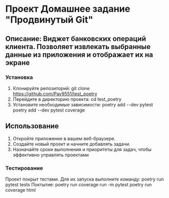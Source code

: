 # Проект Домашнее задание "Продвинутый Git"
## Описание: Виджет банковских операций клиента. Позволяет извлекать выбранные данные из приложения и отображает их на экране
### Установка
1. Клонируйте репозиторий:
git clone https://github.com/Pav9551/test_poetry
2. Перейдите в директорию проекта:
cd test_poetry
3. Установите необходимые зависимости:
poetry add --dev pytest 
poetry add --dev pytest coverage
## Использование
1. Откройте приложение в вашем веб-браузере.
2. Создайте новый проект и начните добавлять задачи.
3. Назначайте сроки выполнения и приоритеты для задач, чтобы эффективно управлять проектами
### Тестирование
Проект покрыт тестами. Для их запуска выполните команду:
poetry run pytest tests
Поктытие:
poetry run coverage run -m pytest
poetry run coverage html

